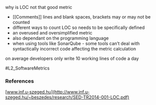 why is LOC not that good metric
- [[Comments]] lines and blank spaces, brackets may or may not be counted
- different ways to count LOC so needs to be specifically defined
- an overused and oversimplified metric
- also dependant on the programming language
- when using tools like SonarQube - some tools can’t deal with syntactically incorrect code affecting the metric calculation

on average developers only write 10 working lines of code a day

#L2_SoftwareMetrics 
### References 
[www.inf.u-szeged.hu](http://www.inf.u-szeged.hu/~beszedes/research/SED-TR2014-001-LOC.pdf)​
